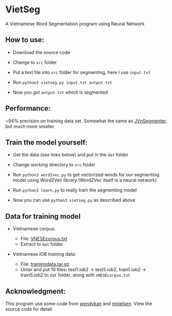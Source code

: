 VietSeg
=======

A Vietnamese Word Segmentation program using Neural Network

## How to use:

- Download the source code

- Change to `src` folder

- Put a text file into `src` folder for segmenting, here I use `input.txt`

- Run `python3 vietseg.py input.txt output.txt`

- Now you got `output.txt` which is segmented

## Performance:

~94% precision on training data set. Somewhat the same as 
[JVnSegmenter][1], but much more smaller.

## Train the model yourself:

- Get the data (see links below) and put in the `dat` folder

- Change working directory to `src` folder

- Run `python3 word2vec.py` to get vectorized words for our segmenting model 
using Word2Vec library (Word2Vec itself is a neural network)

- Run `python3 learn.py` to really train the segmenting model

- Now you can use `python3 vietseg.py` as described above


## Data for training model

- Vietnamese corpus:
    - File: [VNESEcorpus.txt][2]
    - Extract to `dat` folder

- Vietnamese IOB training data:
    - File: [trainingdata.tar.gz][3]
    - Untar and put 10 files: test1.iob2 -> test5.iob2, train1.iob2 -> train5.iob2 to
    `dat` folder, along with `VNESEcorpus.txt`

## Acknowledgment:

This program use some code from [wendykan][4] and [mnielsen][5]. 
View the source code for detail.


[1]: http://jvnsegmenter.sourceforge.net/
[2]: http://viet.jnlp.org/download-du-lieu-tu-vung-corpus
[3]: http://sourceforge.net/projects/jvnsegmenter/files/jvnsegmenter/JVnSegmenter/trainingdata.tar.gz/download
[4]: https://github.com/wendykan/DeepLearningMovies
[5]: https://github.com/mnielsen/neural-networks-and-deep-learning




